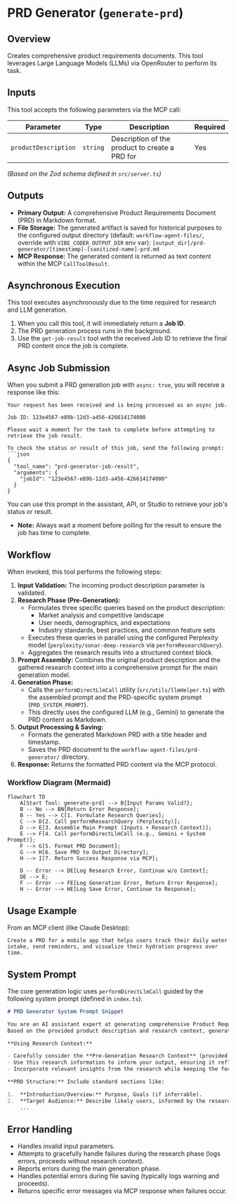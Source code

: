 # PRD Generator (`generate-prd`)

## Overview

Creates comprehensive product requirements documents. This tool leverages Large Language Models (LLMs) via OpenRouter to perform its task.

## Inputs

This tool accepts the following parameters via the MCP call:

| Parameter            | Type     | Description                                    | Required |
| -------------------- | -------- | ---------------------------------------------- | -------- |
| `productDescription` | `string` | Description of the product to create a PRD for | Yes      |

_(Based on the Zod schema defined in `src/server.ts`)_

## Outputs

- **Primary Output:** A comprehensive Product Requirements Document (PRD) in Markdown format.
- **File Storage:** The generated artifact is saved for historical purposes to the configured output directory (default: `workflow-agent-files/`, override with `VIBE_CODER_OUTPUT_DIR` env var):
  `[output_dir]/prd-generator/[timestamp]-[sanitized-name]-prd.md`
- **MCP Response:** The generated content is returned as text content within the MCP `CallToolResult`.

## Asynchronous Execution

This tool executes asynchronously due to the time required for research and LLM generation.

1.  When you call this tool, it will immediately return a **Job ID**.
2.  The PRD generation process runs in the background.
3.  Use the `get-job-result` tool with the received Job ID to retrieve the final PRD content once the job is complete.

## Async Job Submission

When you submit a PRD generation job with `async: true`, you will receive a response like this:

```
Your request has been received and is being processed as an async job.

Job ID: 123e4567-e89b-12d3-a456-426614174000

Please wait a moment for the task to complete before attempting to retrieve the job result.

To check the status or result of this job, send the following prompt:
```json
{
  "tool_name": "prd-generator-job-result",
  "arguments": {
    "jobId": "123e4567-e89b-12d3-a456-426614174000"
  }
}
```
You can use this prompt in the assistant, API, or Studio to retrieve your job's status or result.

- **Note:** Always wait a moment before polling for the result to ensure the job has time to complete.

## Workflow

When invoked, this tool performs the following steps:

1. **Input Validation:** The incoming product description parameter is validated.
2. **Research Phase (Pre-Generation):**
   - Formulates three specific queries based on the product description:
     - Market analysis and competitive landscape
     - User needs, demographics, and expectations
     - Industry standards, best practices, and common feature sets
   - Executes these queries in parallel using the configured Perplexity model (`perplexity/sonar-deep-research` via `performResearchQuery`).
   - Aggregates the research results into a structured context block.
3. **Prompt Assembly:** Combines the original product description and the gathered research context into a comprehensive prompt for the main generation model.
4. **Generation Phase:**
   - Calls the `performDirectLlmCall` utility (`src/utils/llmHelper.ts`) with the assembled prompt and the PRD-specific system prompt (`PRD_SYSTEM_PROMPT`).
   - This directly uses the configured LLM (e.g., Gemini) to generate the PRD content as Markdown.
5. **Output Processing & Saving:**
   - Formats the generated Markdown PRD with a title header and timestamp.
   - Saves the PRD document to the `workflow-agent-files/prd-generator/` directory.
6. **Response:** Returns the formatted PRD content via the MCP protocol.

### Workflow Diagram (Mermaid)

```mermaid
flowchart TD
    A[Start Tool: generate-prd] --> B{Input Params Valid?};
    B -- No --> BN[Return Error Response];
    B -- Yes --> C[1. Formulate Research Queries];
    C --> D[2. Call performResearchQuery (Perplexity)];
    D --> E[3. Assemble Main Prompt (Inputs + Research Context)];
    E --> F[4. Call performDirectLlmCall (e.g., Gemini + System Prompt)];
    F --> G[5. Format PRD Document];
    G --> H[6. Save PRD to Output Directory];
    H --> I[7. Return Success Response via MCP];

    D -- Error --> DE[Log Research Error, Continue w/o Context];
    DE --> E;
    F -- Error --> FE[Log Generation Error, Return Error Response];
    H -- Error --> HE[Log Save Error, Continue to Response];
```

## Usage Example

From an MCP client (like Claude Desktop):

```
Create a PRD for a mobile app that helps users track their daily water intake, send reminders, and visualize their hydration progress over time.
```

## System Prompt

The core generation logic uses `performDirectLlmCall` guided by the following system prompt (defined in `index.ts`):

```markdown
# PRD Generator System Prompt Snippet

You are an AI assistant expert at generating comprehensive Product Requirements Documents (PRDs).
Based on the provided product description and research context, generate a detailed PRD.

**Using Research Context:**

- Carefully consider the **Pre-Generation Research Context** (provided by Perplexity) included in the main task prompt.
- Use this research information to inform your output, ensuring it reflects current market trends, user expectations, and industry standards.
- Incorporate relevant insights from the research while keeping the focus on the primary product description.

**PRD Structure:** Include standard sections like:

1.  **Introduction/Overview:** Purpose, Goals (if inferrable).
2.  **Target Audience:** Describe likely users, informed by the research on user demographics.
    ...
```

## Error Handling

- Handles invalid input parameters.
- Attempts to gracefully handle failures during the research phase (logs errors, proceeds without research context).
- Reports errors during the main generation phase.
- Handles potential errors during file saving (typically logs warning and proceeds).
- Returns specific error messages via MCP response when failures occur.
